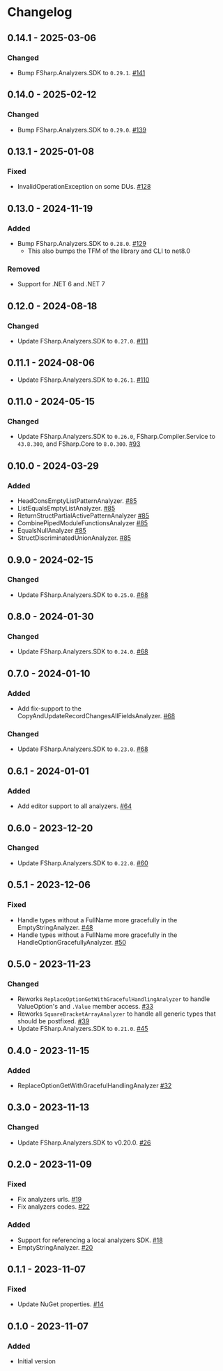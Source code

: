 # Changelog


## 0.14.1 - 2025-03-06

### Changed

* Bump FSharp.Analyzers.SDK to `0.29.1`. [#141](https://github.com/ionide/ionide-analyzers/pull/141)

## 0.14.0 - 2025-02-12  

### Changed

* Bump FSharp.Analyzers.SDK to `0.29.0`. [#139](https://github.com/ionide/ionide-analyzers/pull/139)

## 0.13.1 - 2025-01-08

### Fixed

* InvalidOperationException on some DUs. [#128](https://github.com/ionide/ionide-analyzers/issues/128)

## 0.13.0 - 2024-11-19

### Added

* Bump FSharp.Analyzers.SDK to `0.28.0`. [#129](https://github.com/ionide/ionide-analyzers/pull/129)
  * This also bumps the TFM of the library and CLI to net8.0

### Removed

* Support for .NET 6 and .NET 7

## 0.12.0 - 2024-08-18

### Changed

* Update FSharp.Analyzers.SDK to `0.27.0`. [#111](https://github.com/ionide/ionide-analyzers/pull/110)

## 0.11.1 - 2024-08-06

* Update FSharp.Analyzers.SDK to `0.26.1`. [#110](https://github.com/ionide/ionide-analyzers/pull/110)

## 0.11.0 - 2024-05-15

### Changed

* Update FSharp.Analyzers.SDK to `0.26.0`, FSharp.Compiler.Service to `43.8.300`, and FSharp.Core to `8.0.300`. [#93](https://github.com/ionide/ionide-analyzers/pull/93)

## 0.10.0 - 2024-03-29

### Added
* HeadConsEmptyListPatternAnalyzer. [#85](https://github.com/ionide/ionide-analyzers/pull/85)
* ListEqualsEmptyListAnalyzer. [#85](https://github.com/ionide/ionide-analyzers/pull/85)
* ReturnStructPartialActivePatternAnalyzer [#85](https://github.com/ionide/ionide-analyzers/pull/85)
* CombinePipedModuleFunctionsAnalyzer [#85](https://github.com/ionide/ionide-analyzers/pull/85)
* EqualsNullAnalyzer [#85](https://github.com/ionide/ionide-analyzers/pull/85)
* StructDiscriminatedUnionAnalyzer. [#85](https://github.com/ionide/ionide-analyzers/pull/85)

## 0.9.0 - 2024-02-15

### Changed
* Update FSharp.Analyzers.SDK to `0.25.0`. [#68](https://github.com/ionide/ionide-analyzers/pull/75)

## 0.8.0 - 2024-01-30

### Changed
* Update FSharp.Analyzers.SDK to `0.24.0`. [#68](https://github.com/ionide/ionide-analyzers/pull/75)

## 0.7.0 - 2024-01-10

### Added
* Add fix-support to the CopyAndUpdateRecordChangesAllFieldsAnalyzer. [#68](https://github.com/ionide/ionide-analyzers/pull/68)

### Changed
* Update FSharp.Analyzers.SDK to `0.23.0`. [#68](https://github.com/ionide/ionide-analyzers/pull/68)

## 0.6.1 - 2024-01-01

### Added
* Add editor support to all analyzers. [#64](https://github.com/ionide/ionide-analyzers/pull/64)

## 0.6.0 - 2023-12-20

### Changed
* Update FSharp.Analyzers.SDK to `0.22.0`. [#60](https://github.com/ionide/ionide-analyzers/pull/60)

## 0.5.1 - 2023-12-06

### Fixed
* Handle types without a FullName more gracefully in the EmptyStringAnalyzer. [#48](https://github.com/ionide/ionide-analyzers/pull/48)
* Handle types without a FullName more gracefully in the HandleOptionGracefullyAnalyzer. [#50](https://github.com/ionide/ionide-analyzers/pull/50)

## 0.5.0 - 2023-11-23

### Changed
* Reworks `ReplaceOptionGetWithGracefulHandlingAnalyzer` to handle ValueOption's and `.Value` member access. [#33](https://github.com/ionide/ionide-analyzers/pull/33) 
* Reworks `SquareBracketArrayAnalyzer` to handle all generic types that should be postfixed. [#39](https://github.com/ionide/ionide-analyzers/pull/39)
* Update FSharp.Analyzers.SDK to `0.21.0`. [#45](https://github.com/ionide/ionide-analyzers/pull/45)

## 0.4.0 - 2023-11-15

### Added
* ReplaceOptionGetWithGracefulHandlingAnalyzer [#32](https://github.com/ionide/ionide-analyzers/pull/32)

## 0.3.0 - 2023-11-13

### Changed
* Update FSharp.Analyzers.SDK to v0.20.0. [#26](https://github.com/ionide/ionide-analyzers/pull/26)

## 0.2.0 - 2023-11-09

### Fixed
* Fix analyzers urls. [#19](https://github.com/ionide/ionide-analyzers/pull/19)
* Fix analyzers codes. [#22](https://github.com/ionide/ionide-analyzers/pull/22)

### Added
* Support for referencing a local analyzers SDK. [#18](https://github.com/ionide/ionide-analyzers/pull/18)
* EmptyStringAnalyzer. [#20](https://github.com/ionide/ionide-analyzers/pull/20)

## 0.1.1 - 2023-11-07

### Fixed
* Update NuGet properties. [#14](https://github.com/ionide/ionide-analyzers/pull/14)

## 0.1.0 - 2023-11-07

### Added
* Initial version
